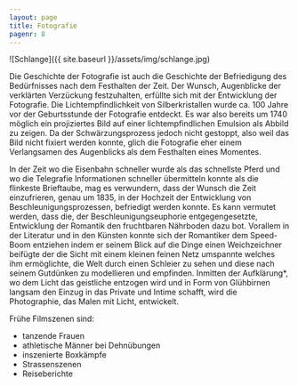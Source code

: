 ```yaml
---
layout: page
title: Fotografie
pagenr: 8
---
```

![Schlange]({{ site.baseurl }}/assets/img/schlange.jpg)

Die Geschichte der Fotografie ist auch die Geschichte der Befriedigung des Bedürfnisses nach dem Festhalten der Zeit. Der Wunsch, Augenblicke der verklärten Verzückung festzuhalten, erfüllte sich mit der Entwicklung der Fotografie. Die Lichtempfindlichkeit von Silberkristallen wurde ca. 100 Jahre vor der Geburtsstunde der Fotografie entdeckt. Es war also bereits um 1740 möglich ein projiziertes Bild auf einer lichtempfindlichen Emulsion als Abbild zu zeigen. Da der Schwärzungsprozess jedoch nicht gestoppt, also weil das Bild nicht fixiert werden konnte, glich die Fotografie eher einem Verlangsamen des Augenblicks als dem Festhalten eines Momentes.

In der Zeit wo die Eisenbahn schneller wurde als das schnellste Pferd und wo die Telegrafie Informationen schneller übermitteln konnte als die flinkeste Brieftaube, mag es verwundern, dass der Wunsch die Zeit einzufrieren, genau um 1835, in der Hochzeit der Entwicklung von Beschleunigungsprozessen, befriedigt werden konnte. Es kann vermutet werden, dass die, der Beschleunigungseuphorie entgegengesetzte, Entwicklung der Romantik den fruchtbaren Nährboden dazu bot. Vorallem in der Literatur und in den Künsten konnte sich der Romantiker dem Speed-Boom entziehen indem er seinem Blick auf die Dinge einen Weichzeichner beifügte der die Sicht mit einem kleinen feinen Netz umspannte welches ihm ermöglichte, die Welt durch einen Schleier zu sehen und diese nach seinem Gutdünken zu modellieren und empfinden. Inmitten der Aufklärung*, wo dem Licht das geistliche entzogen wird und in Form von Glühbirnen langsam den Einzug in das Private und Intime schafft, wird die Photographie, das Malen mit Licht, entwickelt.

Frühe Filmszenen sind:

  * tanzende Frauen
  * athletische Männer bei Dehnübungen
  * inszenierte Boxkämpfe
  * Strassenszenen
  * Reiseberichte
